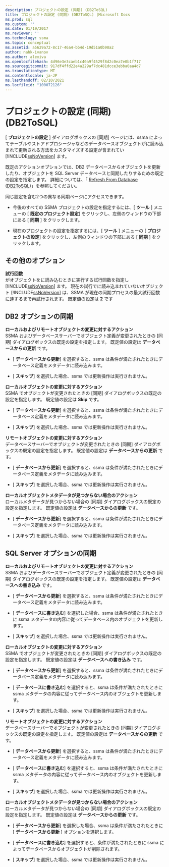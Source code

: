 ```yaml
---
description: プロジェクトの設定 (同期) (DB2ToSQL)
title: プロジェクトの設定 (同期) (DB2ToSQL) |Microsoft Docs
ms.prod: sql
ms.custom: ''
ms.date: 01/19/2017
ms.reviewer: ''
ms.technology: ssma
ms.topic: conceptual
ms.assetid: a5629a72-8c17-46a4-bb4d-19d51a0b98a2
author: nahk-ivanov
ms.author: alexiva
ms.openlocfilehash: 4d96e3e3caeb1c40a9f4529f8d2c0ea7e0b1f717
ms.sourcegitcommit: 917df4ffd22e4a229af7dc481dcce3ebba0aa4d7
ms.translationtype: MT
ms.contentlocale: ja-JP
ms.lasthandoff: 02/10/2021
ms.locfileid: "100072126"
---
```

# <a name="project-settingssynchronization-db2tosql"></a>プロジェクトの設定 (同期) (DB2ToSQL)
[ **プロジェクトの設定** ] ダイアログボックスの [同期] ページには、ssma によってテーブルやストアドプロシージャなどのデータベースオブジェクトがに読み込まれて更新される方法をカスタマイズする設定が含まれてい [!INCLUDE[ssNoVersion](../../includes/ssnoversion-md.md)] ます。  
  
既定のアクションオプションでは、DB2 データベースからオブジェクトを更新したり、オブジェクトを SQL Server データベースと同期したりするための既定の設定を指定します。 詳細については、「 [Refresh From Database &#40;DB2ToSQL&#41;](../../ssma/db2/refresh-from-database-db2tosql.md)」を参照してください。  
  
同じ設定を含む2つの異なる同期ページにアクセスできます。  
  
-   今後のすべての SSMA プロジェクトの設定を指定するには、[ **ツール** ] メニューの [ **既定のプロジェクト設定**] をクリックし、左側のウィンドウの下部にある [ **同期** ] をクリックします。  
  
-   現在のプロジェクトの設定を指定するには、[ **ツール** ] メニューの [ **プロジェクトの設定**] をクリックし、左側のウィンドウの下部にある [ **同期** ] をクリックします。  
  
## <a name="miscellaneous-options"></a>その他のオプション  
**試行回数**  
がオブジェクトをに読み込むときに実行する試行回数を指定し [!INCLUDE[ssNoVersion](../../includes/ssnoversion-md.md)] ます。 現在の試行でに読み込まれていないオブジェクト [!INCLUDE[ssNoVersion](../../includes/ssnoversion-md.md)] は、SSMA が現在の同期プロセスの最大試行回数に達するまで再試行されます。 既定値の設定は **2** です  
  
## <a name="synchronization-for-db2-options"></a>DB2 オプションの同期  
**ローカルおよびリモートオブジェクトの変更に対するアクション**  
SSMA およびデータベースサーバーでオブジェクト定義が変更されたときの [同期] ダイアログボックスの既定の設定を指定します。 既定値の設定は **データベースからの更新** です。  
  
-   [ **データベースから更新**] を選択すると、ssma は条件が満たされたときにデータベース定義をメタデータに読み込みます。  
  
-   [ **スキップ**] を選択した場合、ssma では更新操作は実行されません。  
  
**ローカルオブジェクトの変更に対するアクション**  
SSMA でオブジェクトが変更されたときの [同期] ダイアログボックスの既定の設定を指定します。 既定値の設定は **Skip** です。  
  
-   [ **データベースから更新**] を選択すると、ssma は条件が満たされたときにデータベース定義をメタデータに読み込みます。  
  
-   [ **スキップ**] を選択した場合、ssma では更新操作は実行されません。  
  
**リモートオブジェクトの変更に対するアクション**  
データベースサーバーでオブジェクトが変更されたときの [同期] ダイアログボックスの既定の設定を指定します。 既定値の設定は **データベースからの更新** です。  
  
-   [ **データベースから更新**] を選択すると、ssma は条件が満たされたときにデータベース定義をメタデータに読み込みます。  
  
-   [ **スキップ**] を選択した場合、ssma では更新操作は実行されません。  
  
**ローカルオブジェクトメタデータが見つからない場合のアクション**  
ローカルメタデータが見つからない場合の [同期] ダイアログボックスの既定の設定を指定します。 既定値の設定は **データベースからの更新** です。  
  
-   [ **データベースから更新**] を選択すると、ssma は条件が満たされたときにデータベース定義をメタデータに読み込みます。  
  
-   [ **スキップ**] を選択した場合、ssma では更新操作は実行されません。  
  
## <a name="synchronization-for-sql-server-options"></a>SQL Server オプションの同期  
**ローカルおよびリモートオブジェクトの変更に対するアクション**  
SSMA およびデータベースサーバーでオブジェクト定義が変更されたときの [同期] ダイアログボックスの既定の設定を指定します。 既定値の設定は **データベースへの書き込み** です。  
  
-   [ **データベースから更新**] を選択すると、ssma は条件が満たされたときにデータベース定義をメタデータに読み込みます。  
  
-   [ **データベースに書き込む**] を選択した場合、ssma は条件が満たされたときに ssma メタデータの内容に従ってデータベース内のオブジェクトを更新します。  
  
-   [ **スキップ**] を選択した場合、ssma では更新操作は実行されません。  
  
**ローカルオブジェクトの変更に対するアクション**  
SSMA でオブジェクトが変更されたときの [同期] ダイアログボックスの既定の設定を指定します。 既定値の設定は **データベースへの書き込み** です。  
  
-   [ **データベースから更新**] を選択すると、ssma は条件が満たされたときにデータベース定義をメタデータに読み込みます。  
  
-   [ **データベースに書き込む**] を選択すると、ssma は条件が満たされたときに ssma メタデータの内容に従ってデータベース内のオブジェクトを更新します。  
  
-   [ **スキップ**] を選択した場合、ssma では更新操作は実行されません。  
  
**リモートオブジェクトの変更に対するアクション**  
データベースサーバーでオブジェクトが変更されたときの [同期] ダイアログボックスの既定の設定を指定します。  既定値の設定は **データベースからの更新** です。  
  
-   [ **データベースから更新**] を選択すると、ssma は条件が満たされたときにデータベース定義をメタデータに読み込みます。  
  
-   [ **データベースに書き込む**] を選択すると、ssma は条件が満たされたときに ssma メタデータの内容に従ってデータベース内のオブジェクトを更新します。  
  
-   [ **スキップ**] を選択した場合、ssma では更新操作は実行されません。  
  
**ローカルオブジェクトメタデータが見つからない場合のアクション**  
ローカルメタデータが見つからない場合の [同期] ダイアログボックスの既定の設定を指定します。 既定値の設定は **データベースからの更新** です。  
  
-   [ **データベースから更新**] を選択した場合、ssma は条件が満たされたときに [ **データベースから更新** ] オプションを選択します。  
  
-   [ **データベースに書き込む**] を選択すると、条件が満たされたときに ssma によってデータベースからオブジェクトが削除されます。  
  
-   [ **スキップ**] を選択した場合、ssma では更新操作は実行されません。  
  
